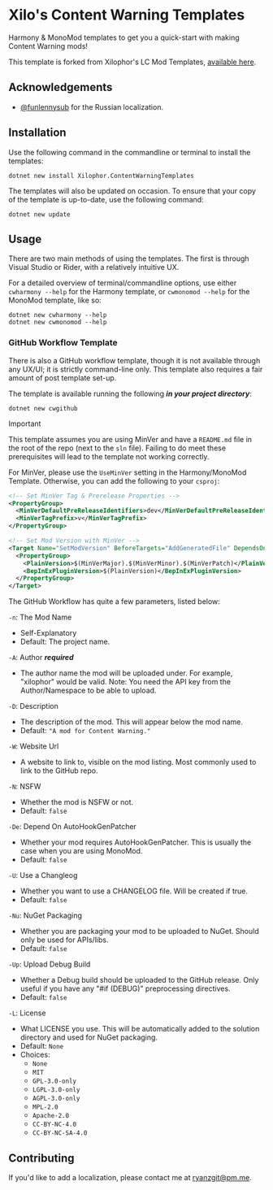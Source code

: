 # Xilo's Content Warning Templates

Harmony & MonoMod templates to get you a quick-start with making Content Warning mods!

This template is forked from Xilophor's LC Mod Templates, [available here](https://github.com/Xilophor/Lethal-Company-Mod-Templates).

## Acknowledgements

* [@funlennysub](https://github.com/funlennysub) for the Russian localization.

## Installation

Use the following command in the commandline or terminal to install the templates:

```shell
dotnet new install Xilophor.ContentWarningTemplates
```

The templates will also be updated on occasion. To ensure that your copy of the template is up-to-date, use the following command:

```shell
dotnet new update
```

## Usage

There are two main methods of using the templates. The first is through Visual Studio or Rider, with a relatively intuitive UX.

For a detailed overview of terminal/commandline options, use either `cwharmony --help` for the Harmony template, or `cwmonomod --help` for the MonoMod template, like so:

```shell
dotnet new cwharmony --help
dotnet new cwmonomod --help
```

### GitHub Workflow Template

There is also a GitHub workflow template, though it is not available through any UX/UI; it is strictly command-line only. This template also requires a fair amount
of post template set-up.

The template is available running the following ***in your project directory***:

```shell
dotnet new cwgithub
```

> [!IMPORTANT]
>
> This template assumes you are using MinVer and have a `README.md` file in the root of the repo (next to the `sln` file). Failing to do meet these prerequisites will
> lead to the template not working correctly.
>
> For MinVer, please use the `UseMinVer` setting in the Harmony/MonoMod Template. Otherwise, you can add the following to your `csproj`:
>
> ```xml
> <!-- Set MinVer Tag & Prerelease Properties -->
> <PropertyGroup>
>   <MinVerDefaultPreReleaseIdentifiers>dev</MinVerDefaultPreReleaseIdentifiers>
>   <MinVerTagPrefix>v</MinVerTagPrefix>
> </PropertyGroup>
>
> <!-- Set Mod Version with MinVer -->
> <Target Name="SetModVersion" BeforeTargets="AddGeneratedFile" DependsOnTargets="MinVer">
>   <PropertyGroup>
>     <PlainVersion>$(MinVerMajor).$(MinVerMinor).$(MinVerPatch)</PlainVersion>
>     <BepInExPluginVersion>$(PlainVersion)</BepInExPluginVersion>
>   </PropertyGroup>
> </Target>
> ```

The GitHub Workflow has quite a few parameters, listed below:

`-n`: The Mod Name
  - Self-Explanatory
  - Default: The project name.

`-A`: Author ***required***
  - The author name the mod will be uploaded under. For example, "xilophor" would be valid. Note: You need the API key from the Author/Namespace to be able to upload.

`-D`: Description
  - The description of the mod. This will appear below the mod name.
  - Default: `"A mod for Content Warning."`

`-W`: Website Url
  - A website to link to, visible on the mod listing. Most commonly used to link to the GitHub repo.

`-N`: NSFW
  - Whether the mod is NSFW or not.
  - Default: `false`

`-De`: Depend On AutoHookGenPatcher
  - Whether your mod requires AutoHookGenPatcher. This is usually the case when you are using MonoMod.
  - Default: `false`

`-U`: Use a Changleog
  - Whether you want to use a CHANGELOG file. Will be created if true.
  - Default: `false`

`-Nu`: NuGet Packaging
  - Whether you are packaging your mod to be uploaded to NuGet. Should only be used for APIs/libs.
  - Default: `false`

`-Up`: Upload Debug Build
  - Whether a Debug build should be uploaded to the GitHub release. Only useful if you have any "#if (DEBUG)" preprocessing directives.
  - Default: `false`

`-L`: License
  - What LICENSE you use. This will be automatically added to the solution directory and used for NuGet packaging.
  - Default: `None`
  - Choices:
    - `None`
    - `MIT`
    - `GPL-3.0-only`
    - `LGPL-3.0-only`
    - `AGPL-3.0-only`
    - `MPL-2.0`
    - `Apache-2.0`
    - `CC-BY-NC-4.0`
    - `CC-BY-NC-SA-4.0`

## Contributing

If you'd like to add a localization, please contact me at [ryanzgit@pm.me](mailto:ryanzgit@pm.me).
